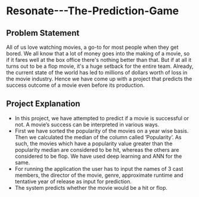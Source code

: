 # Resonate---The-Prediction-Game

## Problem Statement
All of us love watching movies, a go-to for most people when they get bored. We all know that a lot of money goes into the making of a movie, so if it fares well at the box office there's nothing better than that. But if at all it turns out to be a flop movie, it's a huge setback for the entire team. Already, the current state of the world has led to millions of dollars worth of loss in the movie industry. Hence we have come up with a project that predicts the success outcome of a movie even before its production.

## Project Explanation
- In this project, we have attempted to predict if a movie is successful or not. A movie’s success can be interpreted in various ways. 
- First we have sorted the popularity of the movies on a year wise basis. Then we calculated the median of the column called ‘Popularity’. As such, the movies which have a popularity value greater than the popularity median are considered to be hit, whereas the others are considered to be flop. We have used deep learning and ANN for the same.
- For running the application the user has to input the names of 3 cast members, the director of the movie, genre, approximate runtime and tentative year of release as input for prediction.
- The system predicts whether the movie would be a hit or flop.
